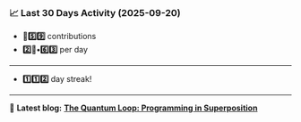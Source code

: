 <!--START_STATS-->
### 📈 Last 30 Days Activity (2025-09-20)  
- **🎱5️⃣9️⃣** contributions  
- **2️⃣🎱•6️⃣3️⃣** per day
---
- **1️⃣1️⃣2️⃣** day streak!
---
📝 **Latest blog:** [**The Quantum Loop: Programming in Superposition**](https://andriak.com/blog/quantum-loop)
<!--END_STATS-->
